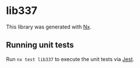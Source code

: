 # lib337

This library was generated with [Nx](https://nx.dev).

## Running unit tests

Run `nx test lib337` to execute the unit tests via [Jest](https://jestjs.io).
